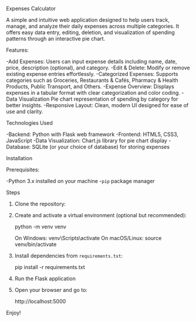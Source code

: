 Expenses Calculator

A simple and intuitive web application designed to help users track, manage, and analyze their daily expenses across multiple categories. It offers easy data entry, editing, deletion, and visualization of spending patterns through an interactive pie chart.


Features:

-Add Expenses: Users can input expense details including name, date, price, description (optional), and category.
-Edit & Delete: Modify or remove existing expense entries effortlessly.
-Categorized Expenses: Supports categories such as Groceries, Restaurants & Cafés, Pharmacy & Health Products, Public Transport, and Others.
-Expense Overview: Displays expenses in a tabular format with clear categorization and color coding.
-Data Visualization Pie chart representation of spending by category for better insights.
-Responsive Layout: Clean, modern UI designed for ease of use and clarity.

Technologies Used

-Backend: Python with Flask web framework
-Frontend: HTML5, CSS3, JavaScript
-Data Visualization: Chart.js library for pie chart display
-Database: SQLite (or your choice of database) for storing expenses



Installation

Prerequisites:

-Python 3.x installed on your machine
-`pip` package manager


Steps

1. Clone the repository:

2. Create and activate a virtual environment (optional but recommended):

    python -m venv venv

    On Windows: venv\Scripts\activate
    On macOS/Linux: source venv/bin/activate
    

3. Install dependencies from `requirements.txt`:

    pip install -r requirements.txt


4. Run the Flask application


5. Open your browser and go to:

    http://localhost:5000


Enjoy!
